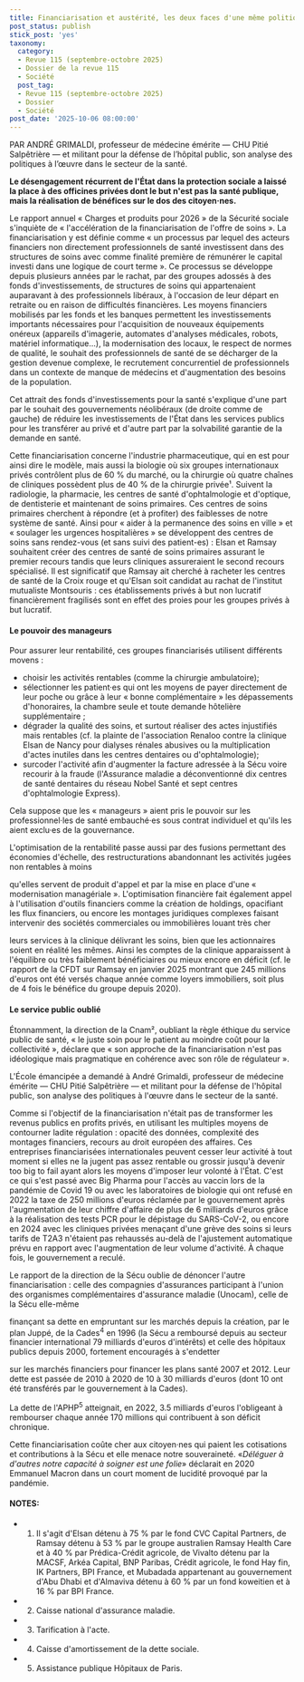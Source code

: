 ```yaml
---
title: Financiarisation et austérité, les deux faces d'une même politique de santé
post_status: publish
stick_post: 'yes'
taxonomy:
  category:
  - Revue 115 (septembre-octobre 2025)
  - Dossier de la revue 115
  - Société
  post_tag:
  - Revue 115 (septembre-octobre 2025)
  - Dossier
  - Société
post_date: '2025-10-06 08:00:00'
---
```


PAR ANDRÉ GRIMALDI, professeur de médecine émérite — CHU Pitié Salpêtrière — et militant pour la défense de l’hôpital public, son analyse des politiques à l’œuvre dans le secteur de la santé.

**Le désengagement récurrent de l'État dans la protection sociale a laissé la place à des officines privées dont le but n'est pas la santé publique, mais la réalisation de bénéfices sur le dos des citoyen·nes.**

Le rapport annuel « Charges et produits pour 2026 » de la Sécurité sociale s'inquiète de « l'accélération de la financiarisation de l'offre de soins ». La financiarisation y est définie comme « un processus par lequel des acteurs financiers non directement professionnels de santé investissent dans des structures de soins avec comme finalité première de rémunérer le capital investi dans une logique de court terme ». Ce processus se développe depuis plusieurs années par le rachat, par des groupes adossés à des fonds d'investissements, de structures de soins qui appartenaient auparavant à des professionnels libéraux, à l'occasion de leur départ en retraite ou en raison de difficultés financières. Les moyens financiers mobilisés par les fonds et les banques permettent les investissements importants nécessaires pour l'acquisition de nouveaux équipements onéreux (appareils d'imagerie, automates d'analyses médicales, robots, matériel informatique...), la modernisation des locaux, le respect de normes de qualité, le souhait des professionnels de santé de se décharger de la gestion devenue complexe, le recrutement concurrentiel de professionnels dans un contexte de manque de médecins et d'augmentation des besoins de la population.

Cet attrait des fonds d'investissements pour la santé s'explique d'une part par le souhait des gouvernements néolibéraux (de droite comme de gauche) de réduire les investissements de l'État dans les services publics pour les transférer au privé et d'autre part par la solvabilité garantie de la demande en santé.

Cette financiarisation concerne l'industrie pharmaceutique, qui en est pour ainsi dire le modèle, mais aussi la biologie où six groupes internationaux privés contrôlent plus de 60 % du marché, ou la chirurgie où quatre chaînes de cliniques possèdent plus de 40 % de la chirurgie privée¹. Suivent la radiologie, la pharmacie, les centres de santé d'ophtalmologie et d'optique, de dentisterie et maintenant de soins primaires. Ces centres de soins primaires cherchent à répondre (et à profiter) des faiblesses de notre système de santé. Ainsi pour « aider à la permanence des soins en ville » et « soulager les urgences hospitalières » se développent des centres de soins sans rendez-vous (et sans suivi des patient-es) : Elsan et Ramsay souhaitent créer des centres de santé de soins primaires assurant le premier recours tandis que leurs cliniques assureraient le second recours spécialisé. Il est significatif que Ramsay ait cherché à racheter les centres de santé de la Croix rouge et qu'Elsan soit candidat au rachat de l'institut mutualiste Montsouris : ces établissements privés à but non lucratif financièrement fragilisés sont en effet des proies pour les groupes privés à but lucratif.

#### Le pouvoir des manageurs

Pour assurer leur rentabilité, ces groupes financiarisés utilisent différents movens :

- choisir les activités rentables (comme la chirurgie ambulatoire);
- sélectionner les patient·es qui ont les moyens de payer directement de leur poche ou grâce à leur « bonne complémentaire » les dépassements d'honoraires, la chambre seule et toute demande hôtelière supplémentaire ;
- dégrader la qualité des soins, et surtout réaliser des actes injustifiés mais rentables (cf. la plainte de l'association Renaloo contre la clinique Elsan de Nancy pour dialyses rénales abusives ou la multiplication d'actes inutiles dans les centres dentaires ou d'ophtalmologie);
- surcoder l'activité afin d'augmenter la facture adressée à la Sécu voire recourir à la fraude (l'Assurance maladie a déconventionné dix centres de santé dentaires du réseau Nobel Santé et sept centres d'ophtalmologie Express).

Cela suppose que les « manageurs » aient pris le pouvoir sur les professionnel·les de santé embauché·es sous contrat individuel et qu'ils les aient exclu·es de la gouvernance.

L'optimisation de la rentabilité passe aussi par des fusions permettant des économies d'échelle, des restructurations abandonnant les activités jugées non rentables à moins

qu'elles servent de produit d'appel et par la mise en place d'une « modernisation managériale ». L'optimisation financière fait également appel à l'utilisation d'outils financiers comme la création de holdings, opacifiant les flux financiers, ou encore les montages juridiques complexes faisant intervenir des sociétés commerciales ou immobilières louant très cher

leurs services à la clinique délivrant les soins, bien que les actionnaires soient en réalité les mêmes. Ainsi les comptes de la clinique apparaissent à l'équilibre ou très faiblement bénéficiaires ou mieux encore en déficit (cf. le rapport de la CFDT sur Ramsay en janvier 2025 montrant que 245 millions d'euros ont été versés chaque année comme loyers immobiliers, soit plus de 4 fois le bénéfice du groupe depuis 2020).

#### Le service public oublié

Étonnamment, la direction de la Cnam², oubliant la règle éthique du service public de santé, « le juste soin pour le patient au moindre coût pour la collectivité », déclare que « son approche de la financiarisation n'est pas idéologique mais pragmatique en cohérence avec son rôle de régulateur ».

L'École émancipée a demandé à André Grimaldi, professeur de médecine émérite — CHU Pitié Salpêtrière — et militant pour la défense de l'hôpital public, son analyse des politiques à l'œuvre dans le secteur de la santé.

Comme si l'objectif de la financiarisation n'était pas de transformer les revenus publics en profits privés, en utilisant les multiples moyens de contourner ladite régulation : opacité des données, complexité des montages financiers, recours au droit européen des affaires. Ces entreprises financiarisées internationales peuvent cesser leur activité à tout moment si elles ne la jugent pas assez rentable ou grossir jusqu'à devenir too big to fail ayant alors les moyens d'imposer leur volonté à l'État. C'est ce qui s'est passé avec Big Pharma pour l'accès au vaccin lors de la pandémie de Covid 19 ou avec les laboratoires de biologie qui ont refusé en 2022 la taxe de 250 millions d'euros réclamée par le gouvernement après l'augmentation de leur chiffre d'affaire de plus de 6 milliards d'euros grâce à la réalisation des tests PCR pour le dépistage du SARS-CoV-2, ou encore en 2024 avec les cliniques privées menaçant d'une grève des soins si leurs tarifs de T2A3 n'étaient pas rehaussés au-delà de l'ajustement automatique prévu en rapport avec l'augmentation de leur volume d'activité. À chaque fois, le gouvernement a reculé.

Le rapport de la direction de la Sécu oublie de dénoncer l'autre financiarisation : celle des compagnies d'assurances participant à l'union des organismes complémentaires d'assurance maladie (Unocam), celle de la Sécu elle-même

finançant sa dette en empruntant sur les marchés depuis la création, par le plan Juppé, de la Cades<sup>4</sup> en 1996 (la Sécu a remboursé depuis au secteur financier international 79 milliards d'euros d'intérêts) et celle des hôpitaux publics depuis 2000, fortement encouragés à s'endetter

sur les marchés financiers pour financer les plans santé 2007 et 2012. Leur dette est passée de 2010 à 2020 de 10 à 30 milliards d'euros (dont 10 ont été transférés par le gouvernement à la Cades).

La dette de l'APHP<sup>5</sup> atteignait, en 2022, 3.5 milliards d'euros l'obligeant à rembourser chaque année 170 millions qui contribuent à son déficit chronique.

Cette financiarisation coûte cher aux citoyen·nes qui paient les cotisations et contributions à la Sécu et elle menace notre souveraineté. «*Déléguer à d'autres notre capacité à soigner est une folie*» déclarait en 2020 Emmanuel Macron dans un court moment de lucidité provoqué par la pandémie.

#### NOTES:

- 1. Il s'agit d'Elsan détenu à 75 % par le fond CVC Capital Partners, de Ramsay détenu à 53 % par le groupe australien Ramsay Health Care et à 40 % par Prédica-Crédit agricole, de Vivalto détenu par la MACSF, Arkéa Capital, BNP Paribas, Crédit agricole, le fond Hay fin, IK Partners, BPI France, et Mubadada appartenant au gouvernement d'Abu Dhabi et d'Almaviva détenu à 60 % par un fond koweitien et à 16 % par BPI France.
- 2. Caisse national d'assurance maladie.
- 3. Tarification à l'acte.
- 4. Caisse d'amortissement de la dette sociale.
- 5. Assistance publique Hôpitaux de Paris.